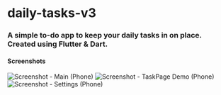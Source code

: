 # daily-tasks-v3
### A simple to-do app to keep your daily tasks in on place. Created using Flutter &amp; Dart.

#### Screenshots

![Screenshot - Main (Phone)](https://user-images.githubusercontent.com/98696250/161399472-c69834c0-b78c-4827-9834-15aa2a0c40d2.jpg)
![Screenshot - TaskPage Demo (Phone)](https://user-images.githubusercontent.com/98696250/161399478-6187e3bf-c82c-45f6-bebf-832be8bfb5cb.jpg)
![Screenshot - Settings (Phone)](https://user-images.githubusercontent.com/98696250/161399480-7a0a097b-9579-41ba-9168-e27591bf3445.jpg)
